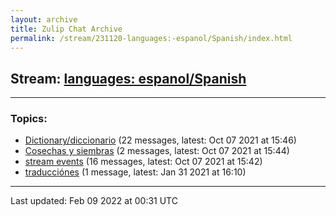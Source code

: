 ```yaml
---
layout: archive
title: Zulip Chat Archive
permalink: /stream/231120-languages:-espanol/Spanish/index.html
---
```


## Stream: [languages: espanol/Spanish](https://mattecapu.github.io/ct-zulip-archive/stream/231120-languages:-espanol/Spanish/index.html)
---

### Topics:

* [Dictionary/diccionario](topic/Dictionary.2Fdiccionario.html) (22 messages, latest: Oct 07 2021 at 15:46)
* [Cosechas y siembras](topic/Cosechas.20y.20siembras.html) (2 messages, latest: Oct 07 2021 at 15:44)
* [stream events](topic/stream.20events.html) (16 messages, latest: Oct 07 2021 at 15:42)
* [traducciónes](topic/traducci.C3.B3nes.html) (1 message, latest: Jan 31 2021 at 16:10)

<hr><p>Last updated: Feb 09 2022 at 00:31 UTC</p>